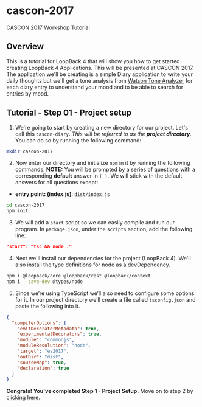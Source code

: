 # cascon-2017
CASCON 2017 Workshop Tutorial

## Overview
This is a tutorial for LoopBack 4 that will show you how to get started creating LoopBack 4 Applications. This will be presented at CASCON 2017. The application we'll be creating is a simple Diary application to write your daily thoughts but we'll get a tone analysis from [Watson Tone Analyzer](https://www.ibm.com/watson/services/tone-analyzer/) for each diary entry to understand your mood and to be able to search for entries by mood.

## Tutorial - Step 01 - Project setup
1. We're going to start by creating a new directory for our project. Let's call this `cascon-diary`. *This will be referred to as the __project directory__.* You can do so by running the following command:

```sh
mkdir cascon-2017
 ```

2. Now enter our directory and initialize `npm` in it by running the following commands. __NOTE:__ You will be prompted by a series of questions with a corresponding __default__ answer in `( )`. We will stick with the default answers for all questions except:
 - __entry point: (index.js)__: `dist/index.js`

```sh
cd cascon-2017
npm init
```

3. We will add a `start` script so we can easily compile and run our program. In `package.json`, under the `scripts` section, add the following line:

```json
"start": "tsc && node ."
```

4. Next we'll install our dependencies for the project (LoopBack 4). We'll also install the type definitions for node as a devDependency.

```sh
npm i @loopback/core @loopback/rest @loopback/context
npm i --save-dev @types/node
```

5. Since we’re using TypeScript we’ll also need to configure some options for it. In our project directory we’ll create a file called `tsconfig.json` and paste the following into it.

```json
{
  "compilerOptions": {
    "emitDecoratorMetadata": true,
    "experimentalDecorators": true,
    "module": "commonjs",
    "moduleResolution": "node",
    "target": "es2017",
    "outDir": "dist",
    "sourceMap": true,
    "declaration": true
  }
}
```

__Congrats! You've completed Step 1 - Project Setup.__ Move on to step 2 by [clicking here](https://github.com/torontoCascon/cascon-2017/tree/step-02).
